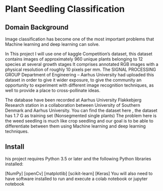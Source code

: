 # Plant Seedling Classification
## Domain Background
Image classification has become one of the most important problems that Machine learning and deep learning can solve.

In This project I will use one of kaggle Competition’s dataset, this dataset contains images of approximately 960 unique plants belonging to 12 species at several growth stages It comprises annotated RGB images with a physical resolution of roughly 10 pixels per mm. The SIGNAL PROCESSING GROUP Department of Engineering – Aarhus University had uploaded this dataset in order to give it wider exposure, to give the community an opportunity to experiment with different image recognition techniques, as well to provide a place to cross-pollinate ideas.

The database have been recorded at Aarhus University Flakkebjerg Research station in a collaboration between University of Southern Denmark and Aarhus University. You can find the dataset here , the dataset has 1.7 G as training set (Nonsegmented single plants) The problem here is the weed seedling is much like crop seedling and our goal is to be able to differentiate between them using Machine learning and deep learning techniques.



## Install
his project requires Python 3.5 or later and the following Python libraries installed:

[NumPy]
[openCv]
[matplotlib]
[scikit-learn]
[Keras]
You will also need to have software installed to run and execute a colab notebook or jupyter notebook




